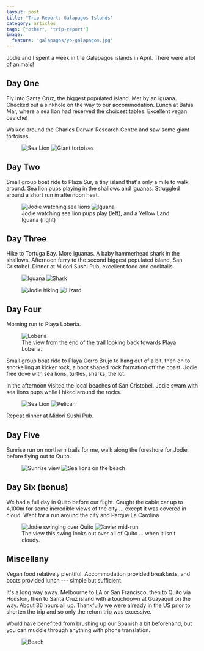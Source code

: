 ```yaml
---
layout: post
title: "Trip Report: Galapagos Islands"
category: articles
tags: ["other", 'trip-report']
image:
  feature: 'galapagos/yo-galapagos.jpg'
---
```


Jodie and I spent a week in the Galapagos islands in April. There were a lot of animals!

## Day One

Fly into Santa Cruz, the biggest populated island. Met by an iguana. Checked out a sinkhole on the way to our accommodation. Lunch at Bahía Mar, where a sea lion had reserved the choicest tables. Excellent vegan ceviche!

Walked around the Charles Darwin Research Centre and saw some giant tortoises.

<figure class='image-strip-1-to-2'>
  <img src="/images/galapagos/sea-lion-reservation.jpg" alt="Sea Lion" />
  <img src="/images/galapagos/tortoises.jpg" alt="Giant tortoises" />
</figure>


## Day Two

Small group boat ride to Plaza Sur, a tiny island that's only a mile to walk around. Sea lion pups playing in the shallows and iguanas. Struggled around a short run in afternoon heat.

<figure class='image-strip'>
  <img src="/images/galapagos/plaza-sur-jodie.jpg" alt="Jodie watching sea lions" />
  <img src="/images/galapagos/plaza-sur-iguana.jpg" alt="Iguana" />
  <figcaption>Jodie watching sea lion pups play (left), and a Yellow Land Iguana (right)</figcaption>
</figure>

## Day Three

Hike to Tortuga Bay. More iguanas. A baby hammerhead shark in the shallows. Afternoon ferry to the second biggest populated island, San Cristobel. Dinner at Midori Sushi Pub, excellent food and cocktails.

<figure class='image-strip'>
  <img src="/images/galapagos/tortuga-bay-iguana.jpg" alt="Iguana" />
  <img src="/images/galapagos/tortuga-bay-shark.jpg" alt="Shark" />
</figure>

<figure class='image-strip-1-to-2'>
  <img src="/images/galapagos/tortuga-bay-hike.jpg" alt="Jodie hiking" />
  <img src="/images/galapagos/tortuga-bay-lizard.jpg" alt="Lizard" />
</figure>

## Day Four

Morning run to Playa Loberia.

<figure>
  <img src="/images/galapagos/loberia.jpg" alt="Loberia" />
  <figcaption>The view from the end of the trail looking back towards Playa Loberia.</figcaption>
</figure>

Small group boat ride to Playa Cerro Brujo to hang out of a bit, then on to snorkelling at kicker rock, a boot shaped rock formation off the coast. Jodie free dove with sea lions, turtles, sharks, the lot.

<x-youtube href="https://www.youtube.com/watch?v=9ZQZ-NXxhHk">
</x-youtube>

In the afternoon visited the local beaches of San Cristobel. Jodie swam with sea lions pups while I hiked around the rocks.

<figure class='image-strip-2-to-1'>
  <img src="/images/galapagos/sc-sea-lion.jpg" alt="Sea Lion" />
  <img src="/images/galapagos/sc-pelican.jpg" alt="Pelican" />
</figure>

Repeat dinner at Midori Sushi Pub.

## Day Five

Sunrise run on northern trails for me, walk along the foreshore for Jodie, before flying out to Quito.

<figure class='image-strip'>
  <img src="/images/galapagos/sc-sunrise.jpg" alt="Sunrise view" />
  <img src="/images/galapagos/sc-beach.jpg" alt="Sea lions on the beach" />
</figure>

## Day Six (bonus)

We had a full day in Quito before our flight. Caught the cable car up to 4,100m for some incredible views of the city ... except it was covered in cloud. Went for a run around the city and Parque La Carolina

<figure class='image-strip'>
  <img src="/images/galapagos/quito-jodie.jpg" alt="Jodie swinging over Quito" />
  <img src="/images/galapagos/quito-xavier.jpg" alt="Xavier mid-run" />

  <figcaption>The view this swing looks out over all of Quito ... when it isn't cloudy.</figcaption>
</figure>

## Miscellany

Vegan food relatively plentiful. Accommodation provided breakfasts, and boats
provided lunch --- simple but sufficient.

It's a long way away. Melbourne to LA or San Francisco, then to Quito via
Houston, then to Santa Cruz island with a touchdown at Guayaquil on the way.
About 36 hours all up. Thankfully we were already in the US prior to shorten
the trip and so only the return trip was excessive.

Would have benefited from brushing up our Spanish a bit beforehand, but you can
muddle through anything with phone translation.

<figure>
<img src="/images/galapagos/beach.jpg" alt="Beach" />
</figure>
